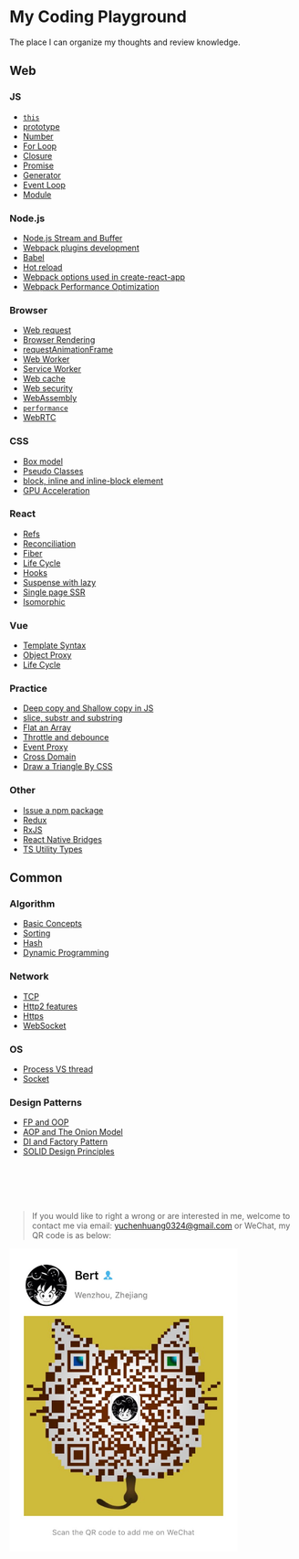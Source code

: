 # My Coding Playground

The place I can organize my thoughts and review knowledge.

## Web

### JS

- [`this`](/js/this.md)
- [prototype](/js/prototype.md)
- [Number](/js/number.md)
- [For Loop](/js/for_loop.md)
- [Closure](/js/closure.md)
- [Promise](/js/promise.md)
- [Generator](/js/generator.md)
- [Event Loop](/js/event_loop.md)
- [Module](/js/module.md)

### Node.js

- [Node.js Stream and Buffer](/js/stream_buffer.md)
- [Webpack plugins development](/modularization/webpack_structure.md)
- [Babel](/modularization/babel.md)
- [Hot reload](/modularization/hot_reload.md)
- [Webpack options used in create-react-app](/modularization/webpack_options.md)
- [Webpack Performance Optimization](/modularization/performance_optimization.md)

### Browser

- [Web request](/web/request.md)
- [Browser Rendering](/web/browser_render.md)
- [requestAnimationFrame](/web/requestAnimationFrame.md)
- [Web Worker](/web/web_worker.md)
- [Service Worker](/web/service_worker.md)
- [Web cache](/web/web_cache.md)
- [Web security](/web/web_security.md)
- [WebAssembly](/web/wasm.md)
- [`performance`](/web/performance.md)
- [WebRTC]()

### CSS

- [Box model](/css/box_model.md)
- [Pseudo Classes](/css/pseudo_classes.md)
- [block, inline and inline-block element]()
- [GPU Acceleration]()

### React

- [Refs](/react/refs.md)
- [Reconciliation](/react/diff.md)
- [Fiber](/react/fiber.md)
- [Life Cycle](/react/life_cycle.md)
- [Hooks](/react/hooks.md)
- [Suspense with lazy](/react/lazy_load.md)
- [Single page SSR](/react/ssr.md)
- [Isomorphic](/react/isomorphic.md)

### Vue

- [Template Syntax](/vue/template_syntax.md)
- [Object Proxy](/js/object_proxy.md)
- [Life Cycle](/vue/life_cycle.md)

### Practice

- [Deep copy and Shallow copy in JS](/js/object_copy.md)
- [slice, substr and substring](/practical/string_process.md)
- [Flat an Array](/practical/flat_array.md)
- [Throttle and debounce](/practical/debounce_throttle.md)
- [Event Proxy](/practical/events_proxy.md)
- [Cross Domain](/practical/cross_domain.md)
- [Draw a Triangle By CSS](/practical/triangle.md)

### Other

- [Issue a npm package](/other/npm_issue.md)
- [Redux](/other/redux.md)
- [RxJS](/other/rxjs.md)
- [React Native Bridges](/other/rn_bridges.md)
- [TS Utility Types](/other/utility_types.md)

## Common

### Algorithm

- [Basic Concepts](/algorithm/concepts.md)
- [Sorting](/algorithm/common_sort.md)
- [Hash](/algorithm/common_hash.md)
- [Dynamic Programming](/algorithm/dp.md)

### Network

- [TCP](/network/http.md)
- [Http2 features](/network/http2.md)
- [Https](/network/https.md)
- [WebSocket](/network/ws.md)

### OS

- [Process VS thread]()
- [Socket](/os/socket.md)

### Design Patterns

- [FP and OOP](/design/fp_oop.md)
- [AOP and The Onion Model](/design/aop.md)
- [DI and Factory Pattern](/design/di_factory.md)
- [SOLID Design Principles](/design/solid.md)

<br />
<br />
<br />
<br />

> If you would like to right a wrong or are interested in me, welcome to contact me via email: yuchenhuang0324@gmail.com or WeChat, my QR code is as below:

<img src="assets/qr_code.jpeg" width="400"/>
